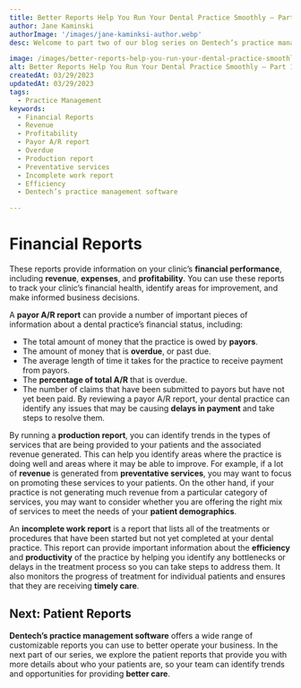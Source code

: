 ```yaml
---
title: Better Reports Help You Run Your Dental Practice Smoothly – Part 1
author: Jane Kaminski
authorImage: '/images/jane-kaminksi-author.webp'
desc: Welcome to part two of our blog series on Dentech’s practice management software reports. After exploring financial reports in part one, we’re now diving into patient reports. These reports offer valuable insights into patient demographics, dental histories, and more, helping you enhance patient care and retention. Let’s explore the key patient reports in Dentech’s software.

image: /images/better-reports-help-you-run-your-dental-practice-smoothly-part-1.webp
alt: Better Reports Help You Run Your Dental Practice Smoothly – Part 1
createdAt: 03/29/2023
updatedAt: 03/29/2023
tags:
  - Practice Management
keywords:
  - Financial Reports
  - Revenue
  - Profitability
  - Payor A/R report
  - Overdue
  - Production report
  - Preventative services
  - Incomplete work report
  - Efficiency
  - Dentech’s practice management software

---
```


# Financial Reports
These reports provide information on your clinic’s **financial performance**, including **revenue**, **expenses**, and **profitability**. You can use these reports to track your clinic’s financial health, identify areas for improvement, and make informed business decisions.

A **payor A/R report** can provide a number of important pieces of information about a dental practice’s financial status, including:
- The total amount of money that the practice is owed by **payors**.
- The amount of money that is **overdue**, or past due.
- The average length of time it takes for the practice to receive payment from payors.
- The **percentage of total A/R** that is overdue.
- The number of claims that have been submitted to payors but have not yet been paid.
By reviewing a payor A/R report, your dental practice can identify any issues that may be causing **delays in payment** and take steps to resolve them.

By running a **production report**, you can identify trends in the types of services that are being provided to your patients and the associated revenue generated. This can help you identify areas where the practice is doing well and areas where it may be able to improve. For example, if a lot of **revenue** is generated from **preventative services**, you may want to focus on promoting these services to your patients. On the other hand, if your practice is not generating much revenue from a particular category of services, you may want to consider whether you are offering the right mix of services to meet the needs of your **patient demographics**.

An **incomplete work report** is a report that lists all of the treatments or procedures that have been started but not yet completed at your dental practice. This report can provide important information about the **efficiency** and **productivity** of the practice by helping you identify any bottlenecks or delays in the treatment process so you can take steps to address them. It also monitors the progress of treatment for individual patients and ensures that they are receiving **timely care**.

## Next: Patient Reports
**Dentech’s practice management software** offers a wide range of customizable reports you can use to better operate your business. In the next part of our series, we explore the patient reports that provide you with more details about who your patients are, so your team can identify trends and opportunities for providing **better care**.
